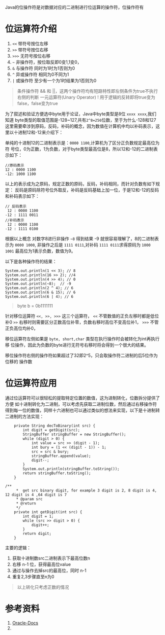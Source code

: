 

  Java的位操作符是对数据对应的二进制进行位运算的操作符，位操作符有

# 位运算符介绍

1. `<<` 带符号按位左移
2. `>>` 带符号按位右移
3. `>>>` 无符号按位右移
4. `~` 非操作符，按位取反即0变1,1变0，
5. `&` 与操作符 同时为1时为1否则为0
6. `^` 异或操作符 相同为0不同为1
7. `|` 或操作符 至少有一个为1时结果为1否则为0

> 条件操作符 && 和 ||，这两个操作符均有短路特性即左侧条件为true不执行右侧的判断
> 一元运算符(Unary Operator) ! 用于逻辑的反转即将true变为false，false变为true

  为了叙述和验证方便选中byte用于论证，Java中byte类型是8位 `xxxx xxxx`,我们知道
byte类型的取值范围是-128~127,共有`2^8=256`位数，至于为什么-128和127这里需要牵涉到原码，反码，补码的概念，因为数值在计算机中均以补码表示，这里以十进制12和-12来介绍下：

  单纯的十进制12的二进制表示是：`0000 1100`,计算机为了区分正负数规定最高位为符
号位，0为正数，1为负数，对于byte类型最高位是8，所以12和-12的二进制表示如下：

```
//原码表示
12 : 0000 1100
-12: 1000 1100
```

  以上的表示成为之原码，规定正数的原码，反码，补码相同，而针对负数有如下规定：
反码是原码除符号位外取反，补码是反码基础上加一位，于是12和-12的反码和补码表示如下：

```
// 反码表示
 12 : 0000 1100
-12 : 1111 0011
//补码表示
 12 : 0000 1100
-12 : 1111 0100
```

 根据以上概念 对数字8进行非操作 `~8` 得到结果 -9 就很容易理解了，8的二进制表示为 `0000 1000`, 非操作之后是 `1111 0111`,对补码 
`1111 0111`求得原码为 `1000 1001` 最高位为1表示负数，数值为9。

以下是各种操作符的结果：

```
System.out.println(1 << 3); // 8
System.out.println(16 >> 2); //4
System.out.println(4 >> 4); // 0
System.out.println(~8);  // -9
System.out.println(2 ^ 4); // 6
System.out.println(6 & 15); // 6
System.out.println(6 | 4); // 6
```

> byte b = 0b1111111 

  针对移位运算符 `<<, >>, >>>` 这三个运算符，
  `<<` 不管数值的正负左移时都是低位补0
  `>>` 右移时则需要区分正数高位补零，负数右移时高位不变高位补1，
  `>>>` 不管正负高位均补0，

  移位运算符左侧如果是 `byte, short,char` 类型在执行操作时会被转化为int再执行移
位操作，因此为负数的byte进行无符号右移时将会得到一个很大的结果。

  移位操作符右侧的操作符如果超过了32即2^5，只会取操作符二进制的后5位作为位移的
操作数

# 位运算符应用

  通过位运算符可以很轻松的提取特定位置的数值，这为进制转化，位数拆分提供了方便
如十进制转化为二进制，可以考虑先获取二进制位数，然后通过右移操作符得到每一位的数值，同样十六进制也可以通过类似的想法来实现，以下是十进制转二进制的方法实现：

```
    private String decToBinary(int src) {
        int digit = getDigit(src);
        StringBuffer stringBuffer = new StringBuffer();
        while (digit > 0) {
            int value = src >> (digit - 1);
            int bury = (1 << (digit - 1)) - 1;
            src = src & bury;
            stringBuffer.append(value);
            digit--;
        }
        System.out.println(stringBuffer.toString());
        return stringBuffer.toString();
    }

/**
     *  get src binary digit, for example 3 digit is 2, 8 digit is 4, 12 digit is 4 ,64 digit is 7
     * @param src
     * @return
     */
    private int getDigit(int src) {
        int digit = 1;
        while (src >> digit > 0) {
            digit++;
        }
        return digit;
    }
```

主要的逻辑：

1. 获取十进制数src二进制表示下最高位数n
2. 右移 n-1 位，获得最高位value
3. 通过与操作去掉src的最高位，同时 n-1 
4. 重复2,3步骤直至n为0

> 以上转化只考虑正数的情况

# 参考资料

1. [Oracle-Docs](https://docs.oracle.com/javase/tutorial/java/nutsandbolts/op3.html)
2. [](http://www.cnblogs.com/zhangziqiu/archive/2011/03/30/ComputerCode.html#!comments)
